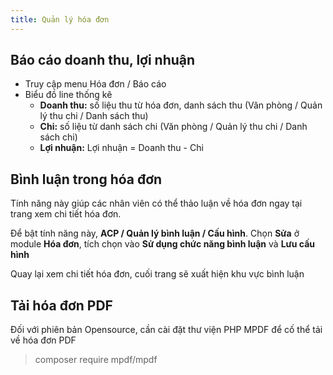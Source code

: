 ```yaml
---
title: Quản lý hóa đơn
---
```


## Báo cáo doanh thu, lợi nhuận

- Truy cập menu Hóa đơn / Báo cáo
- Biểu đồ line thống kê
	- **Doanh thu:** số liệu thu từ hóa đơn, danh sách thu (Văn phòng / Quản lý thu chi / Danh sách thu)
	- **Chi:** số liệu từ danh sách chi (Văn phòng / Quản lý thu chi / Danh sách chi)
	- **Lợi nhuận:** Lợi nhuận = Doanh thu - Chi 

## Bình luận trong hóa đơn

Tính năng này giúp các nhân viên có thể thảo luận về hóa đơn ngay tại trang xem chi tiết hóa đơn. 

Để bật tính năng này, **ACP / Quản lý bình luận / Cấu hình**. Chọn **Sửa** ở module **Hóa đơn**, tích chọn vào **Sử dụng chức năng bình luận** và **Lưu cấu hình**

Quay lại xem chi tiết hóa đơn, cuối trang sẽ xuất hiện khu vực bình luận

## Tải hóa đơn PDF

Đối với phiên bản Opensource, cần cài đặt thư viện PHP MPDF để cố thể tải về hóa đơn PDF

> composer require mpdf/mpdf